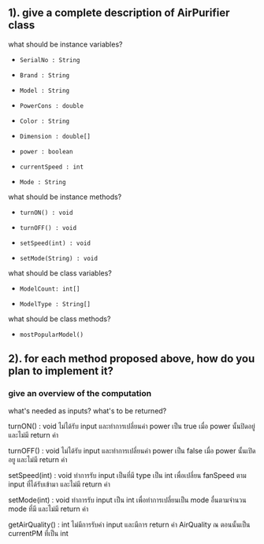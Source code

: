 <h2> 1). give a complete description of AirPurifier class</h2>
what should be instance variables?

*     SerialNo : String
*     Brand : String
*     Model : String
*     PowerCons : double
*     Color : String
*     Dimension : double[]
*     power : boolean
*     currentSpeed : int
*     Mode : String

what should be instance methods?
*     turnON() : void
*     turnOFF() : void
*     setSpeed(int) : void 
*     setMode(String) : void


what should be class variables?
*     ModelCount: int[]
*     ModelType : String[]

what should be class methods?
*     mostPopularModel()


<h2>2). for each method proposed above, how do you plan to implement it?</h2>
<h3>give an overview of the computation</h3>
what's needed as inputs?
what's to be returned?

turnON() : void
ไม่ได้รับ input และทำการเปลี่ยนค่า power เป็น true เมื่อ power นั้นปิดอยู่ และไม่มี return ค่า

turnOFF() : void
ไม่ได้รับ input และทำการเปลี่ยนค่า power เป็น false เมื่อ power นั้นเปิดอยู และไม่มี return ค่า

setSpeed(int) : void 
ทำการรับ input เป็นที่มี type เป็น int เพื่อเปลี่ยน fanSpeed ตาม input ที่ได้รับเข้ามา และไม่มี return ค่า

setMode(int) : void
ทำการรับ input เป็น int เพื่อทำการเปลี่ยนเป็น mode อื่นตามจำนวน mode ที่มี และไม่มี return ค่า

getAirQuality() : int 
ไม่มีการรับค่า input และมีการ return ค่า AirQuality ณ ตอนนั้นเป็น currentPM ที่เป็น int
